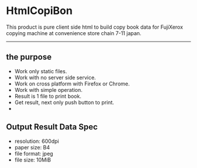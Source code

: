 # HtmlCopiBon
This product is pure client side html to build copy book data for FujiXerox copying machine at convenience store chain 7-11 japan.

---
## the purpose
 - Work only static files.
 - Work with no server side service.
 - Work on cross platform with Firefox or Chrome.
 - Work with simple operation.
 - Result is 1 file to print book.
 - Get result, next only push button to print.
 -

## Output Result Data Spec
 - resolution: 600dpi
 - paper size: B4
 - file format: jpeg
 - file size: 10MiB
